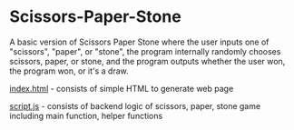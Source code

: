 # Scissors-Paper-Stone
A basic version of Scissors Paper Stone where the user inputs one of "scissors", "paper", or "stone", the program internally randomly chooses scissors, paper, or stone, and the program outputs whether the user won, the program won, or it's a draw.

[index.html](https://github.com/clement7903/Scissors-Paper-Stone/blob/main/index.html) - consists of simple HTML to generate web page

[script.js](https://github.com/clement7903/Scissors-Paper-Stone/blob/main/script.js) - consists of backend logic of scissors, paper, stone game including main function, helper functions
